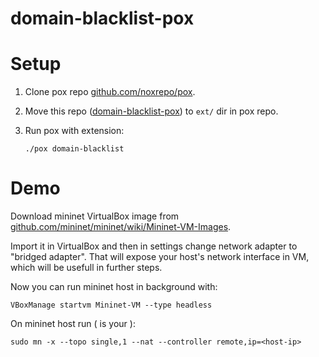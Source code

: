 domain-blacklist-pox
=======

# Setup

1. Clone pox repo [github.com/noxrepo/pox](https://github.com/noxrepo/pox).

2. Move this repo ([domain-blacklist-pox](https://github.com/buoto/domain-blacklist-pox)) to `ext/` dir in pox repo.

3. Run pox with extension:
    ```
    ./pox domain-blacklist
    ```

# Demo
Download mininet VirtualBox image from [github.com/mininet/mininet/wiki/Mininet-VM-Images](https://github.com/mininet/mininet/wiki/Mininet-VM-Images).

Import it in VirtualBox and then in settings change network adapter to "bridged adapter".
That will expose your host's network interface in VM, which will be usefull in further steps.

Now you can run mininet host in background with:
```
VBoxManage startvm Mininet-VM --type headless
```

On mininet host run (<host-ip> is your ):
```
sudo mn -x --topo single,1 --nat --controller remote,ip=<host-ip>
```

